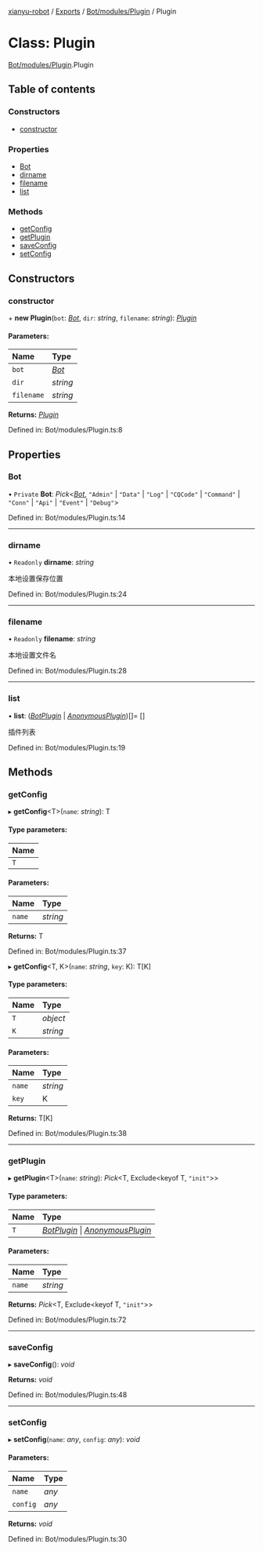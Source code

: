 [xianyu-robot](../README.md) / [Exports](../modules.md) / [Bot/modules/Plugin](../modules/bot_modules_plugin.md) / Plugin

# Class: Plugin

[Bot/modules/Plugin](../modules/bot_modules_plugin.md).Plugin

## Table of contents

### Constructors

- [constructor](bot_modules_plugin.plugin.md#constructor)

### Properties

- [Bot](bot_modules_plugin.plugin.md#bot)
- [dirname](bot_modules_plugin.plugin.md#dirname)
- [filename](bot_modules_plugin.plugin.md#filename)
- [list](bot_modules_plugin.plugin.md#list)

### Methods

- [getConfig](bot_modules_plugin.plugin.md#getconfig)
- [getPlugin](bot_modules_plugin.plugin.md#getplugin)
- [saveConfig](bot_modules_plugin.plugin.md#saveconfig)
- [setConfig](bot_modules_plugin.plugin.md#setconfig)

## Constructors

### constructor

\+ **new Plugin**(`bot`: [*Bot*](bot_bot.bot.md), `dir`: *string*, `filename`: *string*): [*Plugin*](bot_modules_plugin.plugin.md)

#### Parameters:

| Name | Type |
| :------ | :------ |
| `bot` | [*Bot*](bot_bot.bot.md) |
| `dir` | *string* |
| `filename` | *string* |

**Returns:** [*Plugin*](bot_modules_plugin.plugin.md)

Defined in: Bot/modules/Plugin.ts:8

## Properties

### Bot

• `Private` **Bot**: *Pick*<[*Bot*](bot_bot.bot.md), ``"Admin"`` \| ``"Data"`` \| ``"Log"`` \| ``"CQCode"`` \| ``"Command"`` \| ``"Conn"`` \| ``"Api"`` \| ``"Event"`` \| ``"Debug"``\>

Defined in: Bot/modules/Plugin.ts:14

___

### dirname

• `Readonly` **dirname**: *string*

本地设置保存位置

Defined in: Bot/modules/Plugin.ts:24

___

### filename

• `Readonly` **filename**: *string*

本地设置文件名

Defined in: Bot/modules/Plugin.ts:28

___

### list

• **list**: ([*BotPlugin*](plugin_plugin.botplugin.md) \| [*AnonymousPlugin*](../interfaces/type_bot.anonymousplugin.md))[]= []

插件列表

Defined in: Bot/modules/Plugin.ts:19

## Methods

### getConfig

▸ **getConfig**<T\>(`name`: *string*): T

#### Type parameters:

| Name |
| :------ |
| `T` |

#### Parameters:

| Name | Type |
| :------ | :------ |
| `name` | *string* |

**Returns:** T

Defined in: Bot/modules/Plugin.ts:37

▸ **getConfig**<T, K\>(`name`: *string*, `key`: K): T[K]

#### Type parameters:

| Name | Type |
| :------ | :------ |
| `T` | *object* |
| `K` | *string* |

#### Parameters:

| Name | Type |
| :------ | :------ |
| `name` | *string* |
| `key` | K |

**Returns:** T[K]

Defined in: Bot/modules/Plugin.ts:38

___

### getPlugin

▸ **getPlugin**<T\>(`name`: *string*): *Pick*<T, Exclude<keyof T, ``"init"``\>\>

#### Type parameters:

| Name | Type |
| :------ | :------ |
| `T` | [*BotPlugin*](plugin_plugin.botplugin.md) \| [*AnonymousPlugin*](../interfaces/type_bot.anonymousplugin.md) |

#### Parameters:

| Name | Type |
| :------ | :------ |
| `name` | *string* |

**Returns:** *Pick*<T, Exclude<keyof T, ``"init"``\>\>

Defined in: Bot/modules/Plugin.ts:72

___

### saveConfig

▸ **saveConfig**(): *void*

**Returns:** *void*

Defined in: Bot/modules/Plugin.ts:48

___

### setConfig

▸ **setConfig**(`name`: *any*, `config`: *any*): *void*

#### Parameters:

| Name | Type |
| :------ | :------ |
| `name` | *any* |
| `config` | *any* |

**Returns:** *void*

Defined in: Bot/modules/Plugin.ts:30
